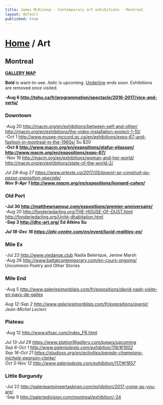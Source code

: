 ```yaml
---
title: James McKinney - Contemporary art exhibitions - Montreal
layout: default
published: true
---
```


# [Home](/) / Art

## Montreal

**[GALLERY MAP](https://www.google.com/maps/d/u/0/edit?mid=1pKDvWCvnInNN2igV2ruxxL_srzE)**

<p><span class="glyphicon glyphicon-info-sign" aria-hidden="true"></span> <strong>Bold</strong> is want-to-see. <em>Italic</em> is upcoming. <u>Underline</u> ends soon. Exhibitions are removed once visited.</p>

**-Aug 6 <http://tohu.ca/fr/programmation/spectacle/2016-2017/vice-and-vertu/>**  

### Downtown

-Aug 20 <http://macm.org/en/exhibitions/between-self-and-other/> <http://macm.org/en/exhibitions/the-video-installation-project-1-10/>  
-Oct 1 <http://www.musee-mccord.qc.ca/en/exhibitions/expo-67-and-fashion-in-montreal-in-the-1960s/> Su $20  
**-Oct 8 <http://www.macm.org/en/expositions/olafur-eliasson/> <http://www.macm.org/en/expositions/expo-67/>**  
-Nov 19 <http://macm.org/en/exhibitions/woman-and-her-world/> <http://macm.org/en/exhibitions/state-of-the-world-2/>  

_Jul 28-Aug 27 <https://www.artexte.ca/2017/05/lavenir-se-construit-au-passe-exposition-speciale/>_  
_**Nov 9-Apr 1 <http://www.macm.org/en/expositions/leonard-cohen/>**_  

### Old Port

**-Jul 30 <http://matthewnamour.com/expositions/premier-anniversaire/>**  
-Aug 20 <http://fonderiedarling.org/THE-HOUSE-OF-DUST.html> <http://fonderiedarling.org/Unité-dhabitation.html>  
**-Sep 3 <http://dhc-art.org/> Ed Atkins Su**  

_**Jul 18-Dec 16 <https://phi-centre.com/en/event/lucid-realities-en/>**_  

### Mile Ex

-Jul 23 <http://www.viedange.club> Nadia Belerique, Jenine Marsh  
-Aug 26 <http://www.battatcontemporary.com/en-cours-ongoing/> Uncommon Poetry and Other Stories  

### Mile End

-Aug 5 <http://www.galeriesimonblais.com/fr/expositions/david-nash-visite-en-pays-de-galles>  

_Aug 12-Sep 2 <http://www.galeriesimonblais.com/fr/expositions/avenir/> Jean-Michel Leclerc_  

### Plateau

-Aug 12 <http://www.pfoac.com/index_FR.html>  

_Jul 13-Jul 29 <https://www.station16gallery.com/pages/upcoming>_  
_Sep 6-Oct 1 <http://www.galeriedeste.com/exhibition/116/#!1652>_  
_Sep 16-Oct 21 <https://studioxx.org/en/activities/parade-champions-michele-pearson-clarke/>_  
_Oct 5-Nov 12 <http://www.galeriedeste.com/exhibition/117/#!1657>_  

### Little Burgundy

-Jul 22 <http://galerieantoineertaskiran.com/exhibition/2017-come-as-you-are/>  
-Sep 9 <http://galeriedivision.com/montreal/exhibition/-24>  
